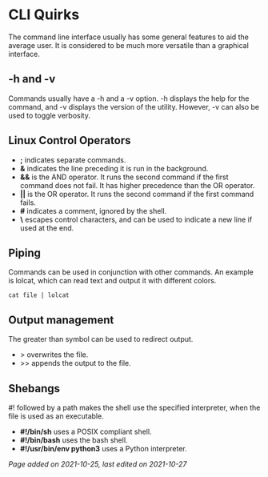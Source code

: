 # CLI Quirks
The command line interface usually has some general features to aid the average user.
It is considered to be much more versatile than a graphical interface.

## -h and -v
Commands usually have a -h and a -v option. -h displays the help for the
command, and -v displays the version of the utility. However, -v can also be
used to toggle verbosity.

## Linux Control Operators
- **;** indicates separate commands.
- **&** indicates the line preceding it is run in the background.
- **&&** is the AND operator. It runs the second command if the first command does not fail. It has higher precedence than the OR operator.
- **||** is the OR operator. It runs the second command if the first command fails.
- **#** indicates a comment, ignored by the shell.
- **\\** escapes control characters, and can be used to indicate a new line if used at the end.

## Piping
Commands can be used in conjunction with other commands. An example is lolcat, which can read text and output it with different colors.

<code>cat file | lolcat</code>

## Output management
The greater than symbol can be used to redirect output.
- \> overwrites the file.
- \>> appends the output to the file.

## Shebangs
\#! followed by a path makes the shell use the specified interpreter, when the file is used as an executable.

- **#!/bin/sh** uses a POSIX compliant shell.
- **#!/bin/bash** uses the bash shell.
- **#!/usr/bin/env python3** uses a Python interpreter.

*Page added on 2021-10-25, last edited on 2021-10-27*

